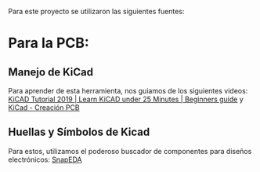 Para este proyecto se utilizaron las siguientes fuentes:

# Para la PCB:

## Manejo de KiCad

Para aprender de esta herramienta, nos guiamos de los siguientes videos: [KiCAD Tutorial 2019 | Learn KiCAD under 25 Minutes | Beginners guide](https://www.youtube.com/watch?v=-tN14xlWWmA) y [KiCad - Creación PCB](https://www.youtube.com/watch?v=97bb8JzCrmw)

## Huellas y Símbolos de Kicad

Para estos, utilizamos el poderoso buscador de componentes para diseños electrónicos: [SnapEDA](https://www.snapeda.com/)

